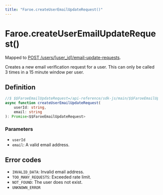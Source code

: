 ```yaml
---
title: "Faroe.createUserEmailUpdateRequest()"
---
```


# Faroe.createUserEmailUpdateRequest()

Mapped to [POST /users/\[user_id\]/email-update-requests](/api-reference/rest/endpoints/post_users_userid_email-update-requests).

Creates a new email verification request for a user. This can only be called 3 times in a 15 minute window per user.

## Definition

```ts
//$ $$FaroeEmailUpdateRequest=/api-reference/sdk-js/main/$$FaroeEmailUpdateRequest
async function createUserEmailUpdateRequest(
    userId: string,
    email: string
): Promise<$$FaroeEmailUpdateRequest>
```

### Parameters

- `userId`
- `email`: A valid email address.

## Error codes

- `INVALID_DATA`: Invalid email address.
- `TOO_MANY_REQUESTS`: Exceeded rate limit.
- `NOT_FOUND`: The user does not exist.
- `UNKNOWN_ERROR`
